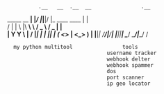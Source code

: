               .__   __  .__  __                .__   
  _____  __ __|  |_/  |_|__|/  |_  ____   ____ |  |  
 /     \|  |  \  |\   __\  \   __\/  _ \ /  _ \|  |  
|  Y Y  \  |  /  |_|  | |  ||  | (  <_> |  <_> )  |__
|__|_|  /____/|____/__| |__||__|  \____/ \____/|____/
      \/                                             


      my python multitool                tools  
                                    username tracker 
                                    webhook delter
                                    webhook spammer
                                    dos
                                    port scanner
                                    ip geo locator
                                    
